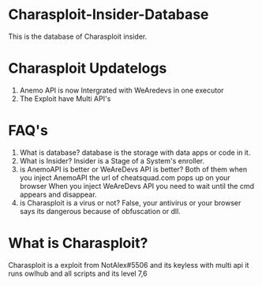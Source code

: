 # Charasploit-Insider-Database
This is the database of Charasploit insider.

# Charasploit Updatelogs
1. Anemo API is now Intergrated with WeAredevs in one executor
2. The Exploit have Multi API's
# FAQ's
1. What is database? database is the storage with data apps or code in it.
2. What is Insider? Insider is a Stage of a System's enroller.
3. is AnemoAPI is better or WeAreDevs API is better? Both of them when you inject AnemoAPI the url of cheatsquad.com pops up on your browser When you inject WeAreDevs API you need to wait until the cmd appears and disappear.
4. is Charasploit is a virus or not? False, your antivirus or your browser says its dangerous because of obfuscation or dll.
# What is Charasploit?
Charasploit is a exploit from NotAlex#5506 and its keyless with multi api it runs owlhub and all scripts and its level 7,6
